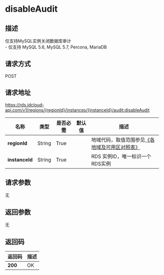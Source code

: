 # disableAudit


## 描述
仅支持MySQL实例关闭数据库审计<br>- 仅支持 MySQL 5.6, MySQL 5.7, Percona, MariaDB

## 请求方式
POST

## 请求地址
https://rds.jdcloud-api.com/v1/regions/{regionId}/instances/{instanceId}/audit:disableAudit

|名称|类型|是否必需|默认值|描述|
|---|---|---|---|---|
|**regionId**|String|True| |地域代码，取值范围参见[《各地域及可用区对照表》](../Enum-Definitions/Regions-AZ.md)|
|**instanceId**|String|True| |RDS 实例ID，唯一标识一个RDS实例|

## 请求参数
无


## 返回参数
无


## 返回码
|返回码|描述|
|---|---|
|**200**|OK|
